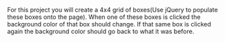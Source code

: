 For this project you will create a 4x4 grid of boxes(Use jQuery to populate these boxes onto the page). When one of these boxes is clicked the background color of that box should change. If that same box is clicked again the background color should go back to what it was before.